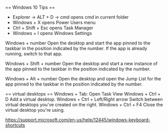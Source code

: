 
== Windows 10 Tips ==
* Explorer -> ALT + D -> cmd
opens cmd in current folder
* Windows + X
opens Power Users menu
* Ctrl + Shift + Esc
opens Task Manager
* Windows + I
opens Windows Settings


Windows + number
Open the desktop and start the app pinned to the taskbar in the position indicated by the number. If the app is already running, switch to that app.

Windows + Shift + number
Open the desktop and start a new instance of the app pinned to the taskbar in the position indicated by the number.

Windows + Alt + number
Open the desktop and open the Jump List for the app pinned to the taskbar in the position indicated by the number.



== virtual desktops ==
Windows + Tab: Open Task View
Windows + Ctrl + D	Add a virtual desktop.
Windows + Ctrl + Left/Right arrow	Switch between virtual desktops you’ve created on the right.
Windows + Ctrl + F4	Close the virtual desktop you're using.

https://support.microsoft.com/en-us/help/12445/windows-keyboard-shortcuts
